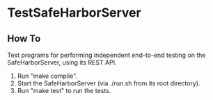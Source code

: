 # TestSafeHarborServer
## How To
Test programs for performing independent end-to-end testing on the SafeHarborServer, using its REST API.
1. Run "make compile".
2. Start the SafeHarborServer (via ./run.sh from its root directory).
3. Run "make test" to run the tests.


